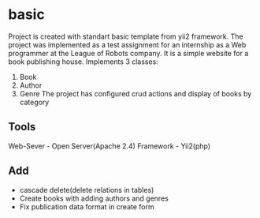# basic

Project is created with standart basic template from yii2 framework. 
The project was implemented as a test assignment for an internship as a Web programmer at the League of Robots company. It is a simple website for a book publishing house. Implements 3 classes:
1. Book
2. Author
3. Genre
The project has configured crud actions and display of books by category

## Tools

Web-Sever - Open Server(Apache 2.4)
Framework - Yii2(php)

## Add
- cascade delete(delete relations in tables)
- Create books with adding authors and genres
- Fix publication data format in create form
